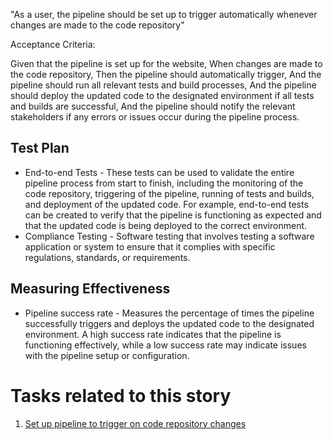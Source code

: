 "As a user, the pipeline should be set up to trigger automatically whenever changes are made to the code repository"

Acceptance Criteria:

Given that the pipeline is set up for the website,
When changes are made to the code repository,
Then the pipeline should automatically trigger,
And the pipeline should run all relevant tests and build processes,
And the pipeline should deploy the updated code to the designated environment if all tests and builds are successful,
And the pipeline should notify the relevant stakeholders if any errors or issues occur during the pipeline process.

## Test Plan
* End-to-end Tests - These tests can be used to validate the entire pipeline process from start to finish, including the monitoring of the code repository, triggering of the pipeline, running of tests and builds, and deployment of the updated code. For example, end-to-end tests can be created to verify that the pipeline is functioning as expected and that the updated code is being deployed to the correct environment.
* Compliance Testing - Software testing that involves testing a software application or system to ensure that it complies with specific regulations, standards, or requirements.

## Measuring Effectiveness
* Pipeline success rate - Measures the percentage of times the pipeline successfully triggers and deploys the updated code to the designated environment. A high success rate indicates that the pipeline is functioning effectively, while a low success rate may indicate issues with the pipeline setup or configuration.

# Tasks related to this story
1. [Set up pipeline to trigger on code repository changes](/documentation/theme_1/task_1_1.md)